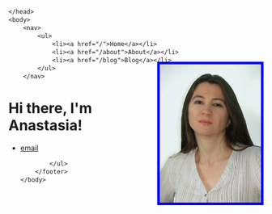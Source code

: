 
<html>
	<head>
		<title>Easy Breezy English</title>
	
  <style>
    .my-image {
      float: right;
      margin-left: 20px;
      margin-top: -50px;
      border: 5px solid blue;
    }
  </style>
	</head>
	<body>
		<nav>
    		<ul>
        		<li><a href="/">Home</a></li>
	        	<li><a href="/about">About</a></li>
        		<li><a href="/blog">Blog</a></li>
    		</ul>
		</nav>
  <img src="pics/photo.jpg" class="my-image" width="200">
		<div class="container">
    		<div class="blurb">
        		<h1>Hi there, I'm Anastasia!</h1>
    		</div><!-- /.blurb -->
		</div><!-- /.container -->
		<footer>
    		<ul>
        		<li><a href="mailto:easy2breezy@yandex.ru">email</a></li>
        	
			</ul>
		</footer>
	</body>
</html>
